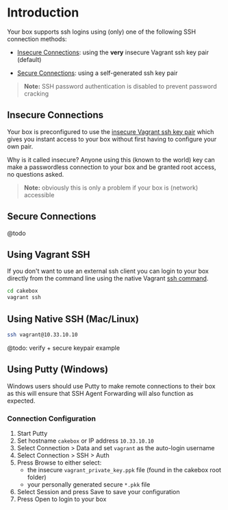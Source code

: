# Introduction

Your box supports ssh logins using (only) one of the following SSH connection methods:

+ [Insecure Connections](#insecure-connections): using the **very** insecure Vagrant ssh key pair (default)

+ [Secure Connections](#secure-connections): using a self-generated ssh key pair

> **Note:** SSH password authentication is disabled to prevent password cracking

## Insecure Connections

Your box is preconfigured to use the
[insecure Vagrant ssh key pair](https://github.com/mitchellh/vagrant/tree/master/keys)
which gives you instant access to your box without first having to configure
your own pair.

Why is it called insecure? Anyone using this (known to the world) key can make
a passwordless connection to your box and be granted root access, no questions
asked.

> **Note:** obviously this is only a problem if your box is (network) accessible

## Secure Connections

@todo

## Using Vagrant SSH

If you don't want to use an external ssh client you can login to your box
directly from the command line using the native Vagrant
[ssh command](https://docs.vagrantup.com/v2/cli/ssh.html).

```bash
cd cakebox
vagrant ssh
```

## Using Native SSH (Mac/Linux)

```bash
ssh vagrant@10.33.10.10
```

@todo: verify + secure keypair example

## Using Putty (Windows)

Windows users should use Putty to make remote connections to their box as this
will ensure that SSH Agent Forwarding will also function as expected.

### Connection Configuration

1. Start Putty
2. Set hostname ``cakebox`` or IP address ``10.33.10.10``
3. Select Connection > Data and set ``vagrant`` as the auto-login username
4. Select Connection > SSH > Auth
5. Press Browse to either select:
    - the insecure ``vagrant_private_key.ppk`` file (found in the cakebox root
folder)
    - your personally generated secure ``*.pkk`` file
6. Select Session and press Save to save your configuration
7. Press Open to login to your box
